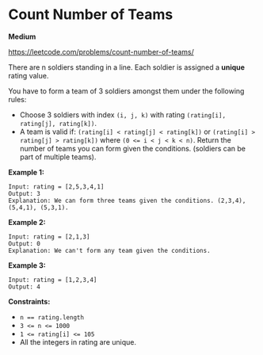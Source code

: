 # Count Number of Teams
**Medium**

https://leetcode.com/problems/count-number-of-teams/

There are n soldiers standing in a line. Each soldier is assigned a **unique** rating value.

You have to form a team of 3 soldiers amongst them under the following rules:

- Choose 3 soldiers with index `(i, j, k)` with rating `(rating[i], rating[j], rating[k])`.
- A team is valid if: `(rating[i] < rating[j] < rating[k])` or `(rating[i] > rating[j] > rating[k])` where `(0 <= i < j < k < n)`.
Return the number of teams you can form given the conditions. (soldiers can be part of multiple teams).


**Example 1:**
```
Input: rating = [2,5,3,4,1]
Output: 3
Explanation: We can form three teams given the conditions. (2,3,4), (5,4,1), (5,3,1). 
```
**Example 2:**
```
Input: rating = [2,1,3]
Output: 0
Explanation: We can't form any team given the conditions.
```
**Example 3:**
```
Input: rating = [1,2,3,4]
Output: 4
```

**Constraints:**

- `n == rating.length`
- `3 <= n <= 1000`
- `1 <= rating[i] <= 105`
- All the integers in rating are unique.